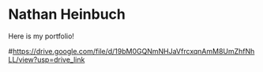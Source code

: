 # Nathan Heinbuch
Here is my portfolio!

#https://drive.google.com/file/d/19bM0GQNmNHJaVfrcxqnAmM8UmZhfNhLL/view?usp=drive_link

